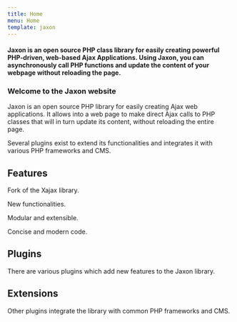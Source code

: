 ```yaml
---
title: Home
menu: Home
template: jaxon
---
```


#### Jaxon is an open source PHP class library for easily creating powerful PHP-driven, web-based Ajax Applications. Using Jaxon, you can asynchronously call PHP functions and update the content of your webpage without reloading the page.

### Welcome to the Jaxon website

Jaxon is an open source PHP library for easily creating Ajax web applications.
It allows into a web page to make direct Ajax calls to PHP classes that will in turn update its content, without reloading the entire page.

Several plugins exist to extend its functionalities and integrates it with various PHP frameworks and CMS.

## Features

Fork of the Xajax library.

New functionalities.

Modular and extensible.

Concise and modern code.

## Plugins

There are various plugins which add new features to the Jaxon library.

## Extensions

Other plugins integrate the library with common PHP frameworks and CMS.

